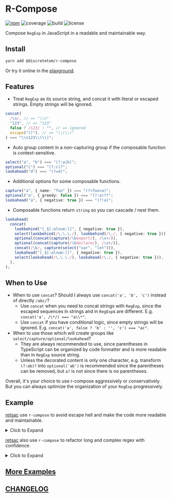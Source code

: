 # R-Compose

[![npm](https://img.shields.io/npm/v/@discretetom/r-compose?style=flat-square)](https://www.npmjs.com/package/@discretetom/r-compose)
![coverage](https://img.shields.io/codecov/c/github/DiscreteTom/r-compose?style=flat-square)
![build](https://img.shields.io/github/actions/workflow/status/DiscreteTom/r-compose/publish.yml?style=flat-square)
![license](https://img.shields.io/github/license/DiscreteTom/r-compose?style=flat-square)

Compose `RegExp` in JavaScript in a readable and maintainable way.

## Install

```bash
yarn add @discretetom/r-compose
```

Or try it online in the [playground](https://dttk.discretetom.com/js-playground?crushed=%28%27dependencieV%27https%253A%252F%252Fcdn.jsdelivr.net%252Fnpm%252F%2540discUtetom%252FX%25400.2.2%252Fdist%252FX.min.js%27%255D%7EcellVMPUparKXJZcEK%29LrCEeAAHor%2520usKN%2520diUctlyAqsZN%2520%29LrCEeStrue%7Eid%210_MCEKRegexJt%2520rLcEe%257BQHcEKthKzbody%2520with%2520thKNQ%257B%28%2520escapeBqcatBselectBgroupBcaptuUBanyBsomeYBlookaheadBlookbehindBnotBraw%2520%29%257D%2520W%28Q*Uturn%2520qcat%257BQ**%252FGn%252FDFGGnFQ**F123FDF123FQ**falsK%253F%2520%252F123%252F%2520%253A%2520FFDignoUdQ**escape%257BF%257B%257DF%257DDFGG%257BGG%257DFQ*%257DQ_QHzflagsYQ%2522g%2522A%257D%253BIT_MOutputJole.log%257Br%257DI683287010%29%255D%7EpanelV1703T%255D%29*%2520%2520%2520%2520A%255Cr%255CnB%252C%2520DBHWEomposF%255C%27G%255C%255CH%252F%252F%2520ISfalse%7Eid%211703J%27%7Ecode%21%27qsKe%2520L%2520%253D%2520M%28%27name%21%27NcEablesQA*S%27%7EUadonly%21T340940582UreVs%21%255BW%253D%253E%2520Xr-cEeYBoptionalZt%2520%28%2520_%29%252CqconzUgex%2520%2501zq_ZYXWVUTSQNMLKJIHGFEDBA*_).

## Features

- Treat `RegExp` as its source string, and concat it with literal or escaped strings. Empty strings will be ignored.

```ts
concat(
  /\n/, // => "\\n"
  "123", // => "123"
  false ? /123/ : "", // => ignored
  escape("()"), // => "\\(\\)"
) === "\\n123\\(\\)";
```

- Auto group content in a non-capturing group if the composable function is context-sensitive.

```ts
select("a", "b") === "(?:a|b)";
optional("c") === "(?:c)?";
lookahead("d") === "(?=d)";
```

- Additional options for some composable functions.

```ts
capture("a", { name: "foo" }) === "(?<foo>a)";
optional("a", { greedy: false }) === "(?:a)??";
lookahead("a", { negative: true }) === "(?!a)";
```

- Composable functions return `string` so you can cascade / nest them.

```ts
lookahead(
  concat(
    lookbehind("[_$[:alnum:]]", { negative: true }),
    select(lookbehind(/\.\.\./), lookbehind(/\./, { negative: true })),
    optional(concat(capture(/\bexport/), /\s+/)),
    optional(concat(capture(/\bdeclare/), /\s+/)),
    concat(/\b/, capture(select("var", "let"))),
    lookahead("[_$[:alnum:]]", { negative: true }),
    select(lookahead(/\.\.\./), lookahead(/\./, { negative: true })),
  ),
);
```

## When to Use

- When to use `concat`? Should I always use `concat('a', 'b', 'c')` instead of directly `/abc/`?
  - Use `concat` when you need to concat strings with `RegExp`, since the escaped sequences in strings and in `RegExp`s are different. E.g. `concat('a', /\*/) === "a\\*"`.
  - Use `concat` if you have conditional logic, since empty strings will be ignored. E.g. `concat('a', false ? 'b' : '', 'c') === "ac"`.
- When to use those which will create groups like `select/capture/optional/lookahead`?
  - They are always recommended to use, since parentheses in TypeScript can be organized by code formatter and is more readable than in `RegExp` source string.
  - Unless the decorated content is only one character, e.g. transform `(?:ab)?` into `optional('ab')` is recommended since the parentheses can be removed, but `a?` is not since there is no parentheses.

Overall, it's your choice to use r-compose aggressively or conservatively. But you can always optimize the organization of your `RegExp` progressively.

## Example

[retsac](https://github.com/DiscreteTom/retsac) use `r-compose` to avoid escape hell and make the code more readable and maintainable.

<details>
<summary>Click to Expand</summary>

<table>
<tr><td> Before: string interpolation </td><td> After: r-compose </td></tr>
<tr>
<td>

```ts
new RegExp(
  // open quote
  `(?:${esc4regex(open)})` +
    // content, non-greedy
    `(?:${
      escape
        ? `(?:${lineContinuation ? "\\\\\\n|" : ""}\\\\.|[^\\\\${
            multiline ? "" : "\\n"
          }])` // exclude `\n` if not multiline
        : `(?:${lineContinuation ? "\\\\\\n|" : ""}.${
            multiline
              ? // if multiline, accept `\n`
                "|\\n"
              : ""
          })`
    }*?)` + // '*?' means non-greedy(lazy)
    // close quote
    `(?:${
      acceptUnclosed
        ? // if accept unclosed, accept '$'(EOF)
          // or '\n'(if not multiline)
          `(?:${esc4regex(close)})|$${multiline ? "" : "|(?=\\n)"}`
        : esc4regex(close)
    })`,
);
```

</td>
<td>

```ts
compose(({ concat, any, select, lookahead, escape, not }) =>
  concat(
    // match open quote
    escape(open),
    // match content
    any(
      escaped
        ? select(
            lineContinuation ? /\\\n/ : "", // line continuation is treated as part of the content
            /\\./, // any escaped character is treated as part of the content
            not(
              // any character except the following is treated as part of the content
              concat(
                /\\/, // standalone backslash shouldn't be treated as part of the content
                multiline ? "" : /\n/, // if not multiline, `\n` shouldn't be treated as part of the content
              ),
            ),
          )
        : select(
            lineContinuation ? /\\\n/ : "", // line continuation is treated as part of the content
            /./, // any non-newline character is treated as part of the content
            multiline ? /\n/ : "", // if multiline, `\n` should be treated as part of the content
          ),
      // since we use `/./` in the content, we need to make sure it doesn't match the close quote
      { greedy: false },
    ),
    // match close quote
    acceptUnclosed
      ? select(
          escape(close),
          "$", // unclosed string is acceptable, so EOF is acceptable
          multiline
            ? "" // if multiline is enabled, we don't treat `\n` as the close quote
            : lookahead(/\n/), // use lookahead so we don't include the `\n` in the result
        )
      : escape(close), // unclosed string is not accepted, so we only accept the close quote
  ),
);
```

</td>
</tr>
</table>

> Source: https://github.com/DiscreteTom/retsac/commit/86b7ddf4a8c008086171b8d471dd05214327bfb3?diff=split

</details>

[retsac](https://github.com/DiscreteTom/retsac) also use `r-compose` to refactor long and complex regex with confidence.

<details>
<summary>Click to Expand</summary>

### Before

```ts
enableSeparator
  ? new RegExp(
      `(?:0x[\\da-f]+|0o[0-7]+|\\d+(?:${separator}\\d+)*(?:\\.\\d+(?:${separator}\\d+)*)?(?:[eE][-+]?\\d+(?:${separator}\\d+)*)?)${
        boundary ? "\\b(?!\\.)" : "" // '.' is not allowed as the boundary
      }`,
      "i",
    )
  : new RegExp(
      `(?:0x[\\da-f]+|0o[0-7]+|\\d+(?:\\.\\d+)?(?:[eE][-+]?\\d+)?)${
        boundary ? "\\b(?!\\.)" : "" // '.' is not allowed as the boundary
      }`,
      "i",
    );
```

### After

```ts
compose(
  ({ concat, select, any, optional, lookahead }) => {
    const separatorPart = enableSeparator ? any(concat(separator, /\d+/)) : "";
    return concat(
      select(
        /0x[\da-f]+/, // hexadecimal
        /0o[0-7]+/, // octal
        // below is decimal with separator
        concat(
          /\d+/, // integer part
          separatorPart, // separator and additional integer part
          optional(concat(/\.\d+/, separatorPart)), // decimal part
          optional(concat(/[eE][-+]?\d+/, separatorPart)), // exponent part
        ),
      ),
      boundary
        ? concat(
            /\b/,
            // '.' match /\b/ but is not allowed as the boundary
            lookahead(/\./, { negative: true }),
          )
        : "",
    );
  },
  "i", // case insensitive
);
```

> Source: https://github.com/DiscreteTom/retsac/commit/430a2175eb4c6d564ebdacf5b01a91ea42885ef2?diff=split

</details>

## [More Examples](https://github.com/DiscreteTom/r-compose/tree/main/examples)

## [CHANGELOG](https://github.com/DiscreteTom/r-compose/blob/main/CHANGELOG.md)
